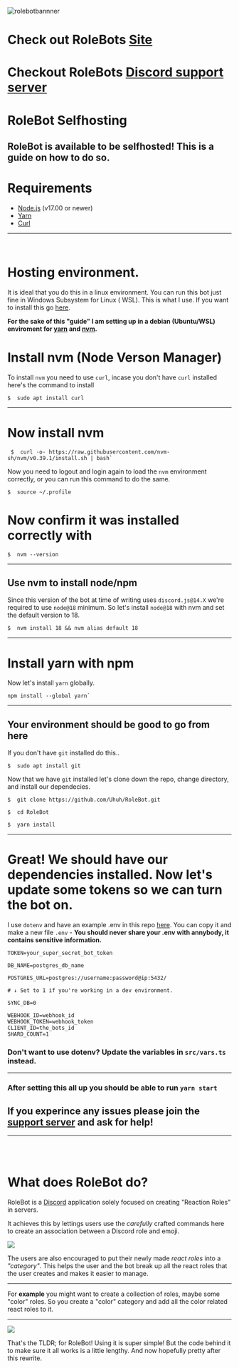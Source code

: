 ![rolebotbannner](https://cdn.discordapp.com/attachments/1043396635696308325/1043429994631807016/rolebot-gitbanner.png?ex=6635e5e8&is=662370e8&hm=c1c5d5e7106db4439564765347000c11c183dcc2a9a563c02d26d419247b8c76&3)

# Check out RoleBots [Site](https://rolebot.gg)

# Checkout RoleBots [Discord support server](https://discord.gg/U9WSVZfMUW)

# RoleBot Selfhosting

## RoleBot is available to be selfhosted! This is a guide on how to do so.

# Requirements

- [Node.js](https://nodejs.org/en/) (v17.00 or newer)
- [Yarn](https://yarnpkg.com/getting-started/install)
- [Curl](https://curl.se/download.html)

---
<br>

# Hosting environment.

It is ideal that you do this in a linux environment. You can run this bot just fine in Windows Subsystem for Linux (
WSL). This is what I use. If you want to install this go [here](https://docs.microsoft.com/en-us/windows/wsl/install).

**For the sake of this "guide" I am setting up in a debian (Ubuntu/WSL) enviroment
for [yarn](https://classic.yarnpkg.com/lang/en/docs/install) and [nvm](https://github.com/nvm-sh/nvm).**

# Install nvm (Node Verson Manager)

To install `nvm` you need to use `curl`, incase you don't have `curl` installed here's the command to install

```
$  sudo apt install curl
```

---

# Now install nvm

```
 $  curl -o- https://raw.githubusercontent.com/nvm-sh/nvm/v0.39.1/install.sh | bash`
 ```

Now you need to logout and login again to load the `nvm` environment correctly, or you can run this command to do the
same.

```
$  source ~/.profile
```

# Now confirm it was installed correctly with

```
$  nvm --version
```

---

## Use nvm to install node/npm

Since this version of the bot at time of writing uses `discord.js@14.X` we're required to use `node@18` minimum. So
let's install `node@18` with nvm and set the default version to 18.

```
$  nvm install 18 && nvm alias default 18
```

---

# Install yarn with npm

Now let's install `yarn` globally.

```
npm install --global yarn`
```

---

## **Your environment should be good to go from here**

If you don't have `git` installed do this..

```
$  sudo apt install git
```

Now that we have `git` installed let's clone down the repo, change directory, and install our dependecies.

```
$  git clone https://github.com/Uhuh/RoleBot.git

$  cd RoleBot

$  yarn install
```

---

# Great! We should have our dependencies installed. Now let's update some tokens so we can turn the bot on.

I use `dotenv` and have an example .env in this repo [here](https://github.com/Uhuh/RoleBot/blob/master/.env.example).
You can copy it and make a new file `.env` - **You should never share your .env with annybody, it contains sensitive
information.**

```
TOKEN=your_super_secret_bot_token

DB_NAME=postgres_db_name

POSTGRES_URL=postgres://username:password@ip:5432/

# ↓ Set to 1 if you're working in a dev environment. 

SYNC_DB=0

WEBHOOK_ID=webhook_id
WEBHOOK_TOKEN=webhook_token
CLIENT_ID=the_bots_id
SHARD_COUNT=1

```

### Don't want to use dotenv? Update the variables in `src/vars.ts` instead.

---

### **After setting this all up you should be able to run `yarn start`**

## If you experince any issues please join the [support server](https://discord.gg/U9WSVZfMUW) and ask for help!

---
<br>
<br>

# What does RoleBot do?

RoleBot is a [Discord](https://discord.com/) application solely focused on creating "Reaction Roles" in servers.

It achieves this by lettings users use the _carefully_ crafted commands here to create an association between a Discord
role and emoji.

![](https://media.discordapp.net/attachments/1043396635696308325/1043439564695552000/rolebot-rounded.png)

The users are also encouraged to put their newly made _react roles_ into a _"category"_. This helps the user and the bot
break up all the react roles that the user creates and makes it easier to manage.

---

For **example** you might want to create a collection of roles, maybe some "color" roles. So you create a "color"
category and add all the color related react roles to it.

---

![](https://media.discordapp.net/attachments/1043396635696308325/1043440595147968603/rolebot-catlistrounded.png)

That's the TLDR; for RoleBot! Using it is super simple! But the code behind it to make sure it all works is a little
lengthy. And now hopefully pretty after this rewrite.
